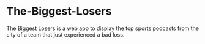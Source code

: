 # The-Biggest-Losers
The Biggest Losers is a web app to display the top sports podcasts from the city of a team that just experienced a bad loss.
